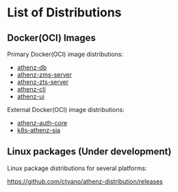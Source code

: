 # List of Distributions

## Docker(OCI) Images

Primary Docker(OCI) image distributions:

  - [athenz-db](https://github.com/users/ctyano/packages/container/package/athenz-db)
  - [athenz-zms-server](https://github.com/users/ctyano/packages/container/package/athenz-zms-server)
  - [athenz-zts-server](https://github.com/users/ctyano/packages/container/package/athenz-zts-server)
  - [athenz-cli](https://github.com/users/ctyano/packages/container/package/athenz-cli)
  - [athenz-ui](https://github.com/users/ctyano/packages/container/package/athenz-ui)

External Docker(OCI) image distributions:

  - [athenz-auth-core](https://github.com/users/ctyano/packages/container/package/athenz-auth-core)
  - [k8s-athenz-sia](https://github.com/users/ctyano/packages/container/package/k8s-athenz-sia)

## Linux packages (Under development)

Linux package distributions for several platforms:

https://github.com/ctyano/athenz-distribution/releases

